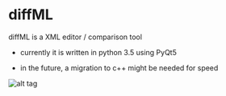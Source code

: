 # diffML

diffML is a XML editor / comparison tool

- currently it is written in python 3.5 using PyQt5

- in the future, a migration to c++ might be needed for speed

![alt tag](http://imgur.com/NDObuZ2.png)
